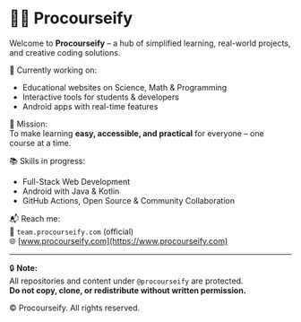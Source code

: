 # 👨‍💻 Procourseify

Welcome to **Procourseify** – a hub of simplified learning, real-world projects, and creative coding solutions.

🚀 Currently working on:
- Educational websites on Science, Math & Programming  
- Interactive tools for students & developers  
- Android apps with real-time features

🎯 Mission:  
To make learning **easy, accessible, and practical** for everyone – one course at a time.

📚 Skills in progress:
- Full-Stack Web Development  
- Android with Java & Kotlin  
- GitHub Actions, Open Source & Community Collaboration

📬 Reach me:  
📧 `team.procourseify.com` (official)  
🌐 [www.procourseify.com](https://www.procourseify.com)  

---

🔒 **Note:**  
All repositories and content under `@procourseify` are protected.  
**Do not copy, clone, or redistribute without written permission.**  

© Procourseify. All rights reserved.

<!---
procourseify/procourseify is a ✨ special ✨ repository because its `README.md` (this file) appears on your GitHub profile.
You can click the Preview link to take a look at your changes.
--->
